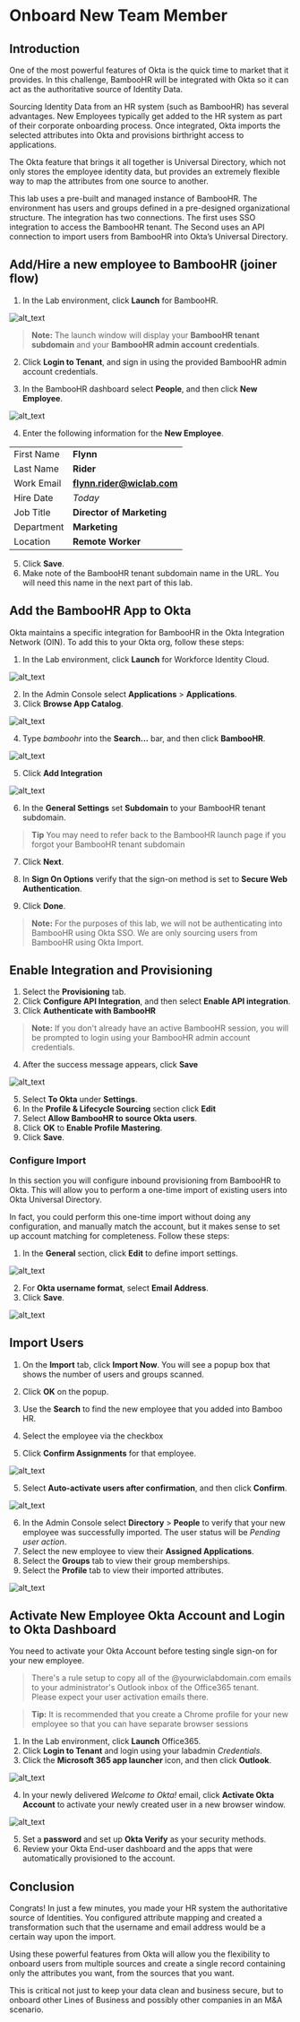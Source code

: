 # Onboard New Team Member

## Introduction

One of the most powerful features of Okta is the quick time to market that it provides. In this challenge, BambooHR will be integrated with Okta so it can act as the authoritative source of Identity Data.

Sourcing Identity Data from an HR system (such as BambooHR) has several advantages. New Employees typically get added to the HR system as part of their corporate onboarding process. Once integrated, Okta imports the selected attributes into Okta and provisions birthright access to applications.

The Okta feature that brings it all together is Universal Directory, which not only stores the employee identity data, but provides an extremely flexible way to map the attributes from one source to another.

This lab uses a pre-built and managed instance of BambooHR. The environment has users and groups defined in a pre-designed organizational structure. The integration has two connections. The first uses SSO integration to access the BambooHR tenant. The Second uses an API connection to import users from BambooHR into Okta’s Universal Directory.

## Add/Hire a new employee to BambooHR (joiner flow)

1. In the Lab environment, click **Launch** for BambooHR.

![alt_text](https://raw.githubusercontent.com/keithledgerwood/WICLab-guide/main/images/003/launch-bamboohr.png "image_tooltip")

> **Note:** The launch window will display your **BambooHR tenant subdomain** and your **BambooHR admin account credentials**.
>

2. Click **Login to Tenant**, and sign in using the provided BambooHR admin account credentials.

3. In the BambooHR dashboard select **People**, and then click **New Employee**.

![alt_text](https://raw.githubusercontent.com/keithledgerwood/WICLab-guide/main/images/003/bamboohr-user-1.png "image_tooltip")

4. Enter the following information for the **New Employee**.

|||
|:-----|:-----|
|First Name |**Flynn**|
|Last Name |**Rider**|
|Work Email |**<flynn.rider@wiclab.com>**|
|Hire Date |*Today*|
|Job Title | **Director of Marketing**|
|Department | **Marketing**|
|Location | **Remote Worker**|

5. Click **Save**.
6. Make note of the BambooHR tenant subdomain name in the URL. You will need this name in the next part of this lab.

## Add the BambooHR App to Okta

Okta maintains a specific integration for BambooHR in the Okta Integration Network (OIN). To add this to your Okta org, follow these steps:

1. In the Lab environment, click **Launch** for Workforce Identity Cloud.

![alt_text](https://raw.githubusercontent.com/keithledgerwood/WICLab-guide/main/images/launch-wic.png "image_tooltip")

2. In the Admin Console select **Applications** > **Applications**.
3. Click **Browse App Catalog**.

![alt_text](https://raw.githubusercontent.com/MarcoBlaesing/LabGuide/main/images/009/image01.png "image_tooltip")

4. Type *bamboohr* into the **Search...** bar, and then click **BambooHR**.

![alt_text](https://raw.githubusercontent.com/keithledgerwood/WICLab-guide/main/images/003/image001.png "image_tooltip")

5. Click **Add Integration**

![alt_text](https://raw.githubusercontent.com/keithledgerwood/WICLab-guide/main/images/003/image002.png "image_tooltip")

6. In the **General Settings** set **Subdomain** to your BambooHR tenant subdomain.

>**Tip** You may need to refer back to the BambooHR launch page if you forgot your BambooHR tenant subdomain

7. Click **Next**.

8. In **Sign On Options** verify that the sign-on method is set to **Secure Web Authentication**.
9. Click **Done**.

>**Note:** For the purposes of this lab, we will not be authenticating into BambooHR using Okta SSO. We are only sourcing users from BambooHR using Okta Import.

## Enable Integration and Provisioning

1. Select the **Provisioning** tab.
1. Click **Configure API Integration**, and then select **Enable API integration**.
3. Click **Authenticate with BambooHR**

> **Note:** If you don't already have an active BambooHR session, you will be prompted to login using your BambooHR admin account credentials.

4. After the success message appears, click **Save**

![alt_text](https://raw.githubusercontent.com/keithledgerwood/WICLab-guide/main/images/003/image004.png "image_tooltip")

5. Select **To Okta** under **Settings**.
6. In the **Profile & Lifecycle Sourcing** section click **Edit**
7. Select **Allow BambooHR to source Okta users**.
8. Click **OK** to **Enable Profile Mastering**.
9. Click **Save**.

### Configure Import

In this section you will configure inbound provisioning from BambooHR to Okta.  This will allow you to perform a one-time import of existing users into Okta Universal Directory.

In fact, you could perform this one-time import without doing any configuration, and manually match the account, but it makes sense to set up account matching for completeness.  Follow these steps:

1. In the **General** section, click **Edit** to define import settings.

![alt_text](https://raw.githubusercontent.com/keithledgerwood/WICLab-guide/main/images/003/con-imp-1.png "image_tooltip")

2. For **Okta username format**, select **Email Address**.
3. Click **Save**.

![alt_text](https://raw.githubusercontent.com/keithledgerwood/WICLab-guide/main/images/003/con-imp-2.png "image_tooltip")

## Import Users

1. On the **Import** tab, click **Import Now**. You will see a popup box that shows the number of users and groups scanned.
1. Click **OK** on the popup.

2. Use the **Search** to find the new employee that you added into Bamboo HR.
3. Select the employee via the checkbox
4. Click **Confirm Assignments** for that employee.

![alt_text](https://raw.githubusercontent.com/keithledgerwood/WICLab-guide/main/images/003/image005.png "image_tooltip")

5. Select **Auto-activate users after confirmation**, and then click **Confirm**.

![alt_text](https://raw.githubusercontent.com/keithledgerwood/WICLab-guide/main/images/003/image006.png "image_tooltip")

6. In the Admin Console select  **Directory** > **People** to verify that your new employee was successfully imported. The user status will be *Pending user action*.
7. Select the new employee to view their **Assigned Applications**.
8. Select the **Groups** tab to view their group memberships.
9. Select the **Profile** tab to view their imported attributes.

![alt_text](https://raw.githubusercontent.com/keithledgerwood/WICLab-guide/main/images/003/group-assigned.png "image_tooltip")

## Activate New Employee Okta Account and Login to Okta Dashboard

You need to activate your Okta Account before testing single sign-on for your new employee.

   > There's a rule setup to copy all of the @yourwiclabdomain.com emails to your administrator's Outlook inbox of the Office365 tenant.\
Please expect your user activation emails there.

>**Tip:** It is recommended that you create a Chrome profile for your new employee so that you can have separate browser sessions
>

1. In the Lab environment, click **Launch** Office365.
2. Click **Login to Tenant** and login using your labadmin *Credentials*.
3. Click the **Microsoft 365 app launcher** icon, and then click **Outlook**.

![alt_text](https://raw.githubusercontent.com/keithledgerwood/WICLab-guide/main/images/003/outlook-access.png "image_tooltip")

4. In your newly delivered *Welcome to Okta!* email, click **Activate Okta Account** to activate your newly created user in a new browser window.

![alt_text](https://raw.githubusercontent.com/keithledgerwood/WICLab-guide/main/images/003/activate-okta-account.png "image_tooltip")

5. Set a **password** and set up **Okta Verify** as your security methods.
6. Review your Okta End-user dashboard and the apps that were automatically provisioned to the account.

## Conclusion

Congrats! In just a few minutes, you made your HR system the authoritative source of Identities. You configured attribute mapping and created a transformation such that the username and email address would be a certain way upon the import.

Using these powerful features from Okta will allow you the flexibility to onboard users from multiple sources and create a single record containing only the attributes you want, from the sources that you want.

This is critical not just to keep your data clean and business secure, but to onboard other Lines of Business and possibly other companies in an M&A scenario.
